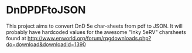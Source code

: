 # DnDPDFtoJSON

This project aims to convert DnD 5e char-sheets from pdf to JSON.
It will probably have hardcoded values for the awesome "Inky 5eRV" charsheets found at http://www.enworld.org/forum/rpgdownloads.php?do=download&downloadid=1390
